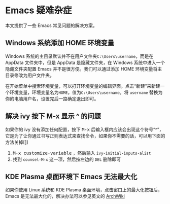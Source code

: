 # Emacs 疑难杂症

本文提供了一些 Emacs 常见问题的解决方案。

## Windows 系统添加 HOME 环境变量

Windows 系统的主目录默认并不在用户文件夹`C:\Users\username`，而是在 AppData 文件夹中，但是 AppData 是隐藏文件夹，在 Windows 系统中进入一个隐藏文件夹配置 Emacs 并不是很方便。我们可以通过添加 HOME 环境变量将主目录修改为用户文件夹。

在开始菜单中搜索环境变量，可以打开环境变量的编辑界面。点击“新建”来新建一个环境变量，环境变量名为`HOME`，值为`C:\Users\username`。将 `username` 替换为你的电脑用户名，设置完后一路确定退出即可。

## 解决 ivy 按下 M-x 显示 ^ 的问题

如果你的 ivy 没有添加任何配置，按下 <kbd>M-x</kbd>  后输入框内应该会出现这个符号“^”，它是为了让你通过书写正则表达式来查找命令，如果你不需要的话，可以用下面的方法关掉[[1]](https://stackoverflow.com/questions/69326308/how-can-i-prevent-swiper-from-showing-in-spacemacs)

1. <kbd>M-x customize-variable</kbd> ，然后输入 `ivy-initial-inputs-alist`
2. 找到 `counsel-M-x` 这一项，然后按左边的 `DEL` 删除即可

## KDE Plasma 桌面环境下 Emacs 无法最大化

如果你使用 Linux 系统和 KDE Plasma 桌面环境，点击窗口上的最大化按钮后，Emacs 是无法最大化的，解决办法可以参见英文的 [ArchWiki](https://wiki.archlinux.org/title/Emacs#Improper_window_resizing_in_KDE)
